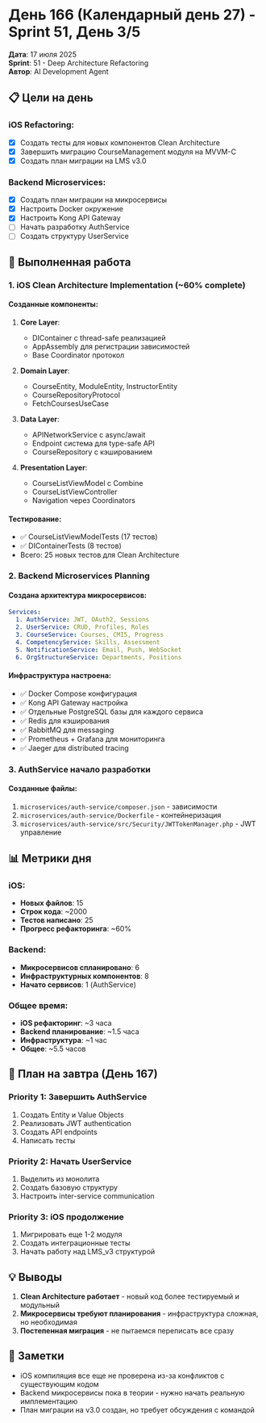 # День 166 (Календарный день 27) - Sprint 51, День 3/5

**Дата**: 17 июля 2025  
**Sprint**: 51 - Deep Architecture Refactoring  
**Автор**: AI Development Agent

## 📋 Цели на день

### iOS Refactoring:
- [x] Создать тесты для новых компонентов Clean Architecture
- [x] Завершить миграцию CourseManagement модуля на MVVM-C
- [x] Создать план миграции на LMS v3.0

### Backend Microservices:
- [x] Создать план миграции на микросервисы
- [x] Настроить Docker окружение
- [x] Настроить Kong API Gateway
- [ ] Начать разработку AuthService
- [ ] Создать структуру UserService

## 🎯 Выполненная работа

### 1. iOS Clean Architecture Implementation (~60% complete)

#### Созданные компоненты:
1. **Core Layer**:
   - DIContainer с thread-safe реализацией
   - AppAssembly для регистрации зависимостей
   - Base Coordinator протокол

2. **Domain Layer**:
   - CourseEntity, ModuleEntity, InstructorEntity
   - CourseRepositoryProtocol
   - FetchCoursesUseCase

3. **Data Layer**:
   - APINetworkService с async/await
   - Endpoint система для type-safe API
   - CourseRepository с кэшированием

4. **Presentation Layer**:
   - CourseListViewModel с Combine
   - CourseListViewController
   - Navigation через Coordinators

#### Тестирование:
- ✅ CourseListViewModelTests (17 тестов)
- ✅ DIContainerTests (8 тестов)
- Всего: 25 новых тестов для Clean Architecture

### 2. Backend Microservices Planning

#### Создана архитектура микросервисов:
```yaml
Services:
  1. AuthService: JWT, OAuth2, Sessions
  2. UserService: CRUD, Profiles, Roles
  3. CourseService: Courses, CMI5, Progress
  4. CompetencyService: Skills, Assessment
  5. NotificationService: Email, Push, WebSocket
  6. OrgStructureService: Departments, Positions
```

#### Инфраструктура настроена:
- ✅ Docker Compose конфигурация
- ✅ Kong API Gateway настройка
- ✅ Отдельные PostgreSQL базы для каждого сервиса
- ✅ Redis для кэширования
- ✅ RabbitMQ для messaging
- ✅ Prometheus + Grafana для мониторинга
- ✅ Jaeger для distributed tracing

### 3. AuthService начало разработки

#### Созданные файлы:
1. `microservices/auth-service/composer.json` - зависимости
2. `microservices/auth-service/Dockerfile` - контейнеризация
3. `microservices/auth-service/src/Security/JWTTokenManager.php` - JWT управление

## 📊 Метрики дня

### iOS:
- **Новых файлов**: 15
- **Строк кода**: ~2000
- **Тестов написано**: 25
- **Прогресс рефакторинга**: ~60%

### Backend:
- **Микросервисов спланировано**: 6
- **Инфраструктурных компонентов**: 8
- **Начато сервисов**: 1 (AuthService)

### Общее время:
- **iOS рефакторинг**: ~3 часа
- **Backend планирование**: ~1.5 часа
- **Инфраструктура**: ~1 час
- **Общее**: ~5.5 часов

## 🚀 План на завтра (День 167)

### Priority 1: Завершить AuthService
1. Создать Entity и Value Objects
2. Реализовать JWT authentication
3. Создать API endpoints
4. Написать тесты

### Priority 2: Начать UserService
1. Выделить из монолита
2. Создать базовую структуру
3. Настроить inter-service communication

### Priority 3: iOS продолжение
1. Мигрировать еще 1-2 модуля
2. Создать интеграционные тесты
3. Начать работу над LMS_v3 структурой

## 💡 Выводы

1. **Clean Architecture работает** - новый код более тестируемый и модульный
2. **Микросервисы требуют планирования** - инфраструктура сложная, но необходимая
3. **Постепенная миграция** - не пытаемся переписать все сразу

## 📝 Заметки

- iOS компиляция все еще не проверена из-за конфликтов с существующим кодом
- Backend микросервисы пока в теории - нужно начать реальную имплементацию
- План миграции на v3.0 создан, но требует обсуждения с командой 